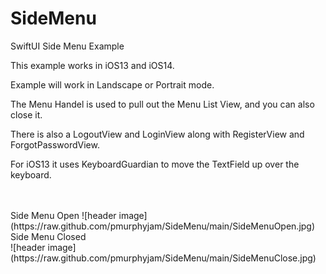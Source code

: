# SideMenu

SwiftUI Side Menu Example

This example works in iOS13 and iOS14. 

Example will work in Landscape or Portrait mode.

The Menu Handel is used to pull out the Menu List View, and you can also close it.

There is also a LogoutView and LoginView along with RegisterView and ForgotPasswordView.

For iOS13 it uses KeyboardGuardian to move the TextField up over the keyboard.

<br>
<br>
Side Menu Open
![header image](https://raw.github.com/pmurphyjam/SideMenu/main/SideMenuOpen.jpg)
<br>
Side Menu Closed
<br>
![header image](https://raw.github.com/pmurphyjam/SideMenu/main/SideMenuClose.jpg)